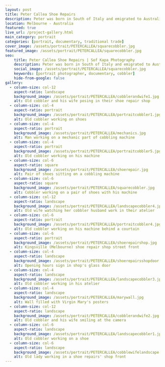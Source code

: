 ```yaml
---
layout: post
title: Peter Callea Shoe Repairs 
description: Peter was born in South of Italy and emigrated to Australia as a young man. In 1957, 24 year old Peter opened this shoe repair shop in Kingsville (Melbourne), and has been working as a cobbler alongside his wife ever since...
location: Melbourne - Australia
featured: true
live_url: /project-gallery.html
main_category: portrait
categories: [portrait, documentary, traditional trade]
cover_image: /assets/portrait/PETERCALLEA/squarecobbler.jpg
featured_image: /assets/portrait/PETERCALLEA/squarecobbler.jpg
seo:
    title: Peter Callea Shoe Repairs | Sof Kapa Photography
    description: Peter was born in South of Italy and emigrated to Australia as a young man. In 1957, 24 year old Peter opened this shoe repair shop in Kingsville (Melbourne), and has been working as a cobbler alongside his wife ever since...
    social_image: /assets/portrait/PETERCALLEA/squarecobbler.jpg
    keywords: [portrait photographer, documentary, cobbler]
    hide-from-google: false
gallery:
  - column-size: col-12
    aspect-ratio: landscape
    background_image: /assets/portrait/PETERCALLEA/cobblerandwife1.jpg
    alt: Old cobbler and his wife posing in their shoe repair shop
  - column-size: col-4
    aspect-ratio: portrait
    background_image: /assets/portrait/PETERCALLEA/portraitcobbler1.jpg
    alt: Old cobbler working on shoes
  - column-size: col-4
    aspect-ratio: portrait
    background_image: /assets/portrait/PETERCALLEA/mechanics.jpg
    alt: Man working on a mechanic part of cobbling machine
  - column-size: col-4
    aspect-ratio: portrait
    background_image: /assets/portrait/PETERCALLEA/portraitcobbler5.jpg
    alt: Old cobbler working on his machine
  - column-size: col-6
    aspect-ratio: square
    background_image: /assets/portrait/PETERCALLEA/shoerepair.jpg
    alt: Pair of shoes sitting on a cobbling machine
  - column-size: col-6
    aspect-ratio: square
    background_image: /assets/portrait/PETERCALLEA/squarecobbler.jpg
    alt: Cobbler working on a pair of shoes with his machine
  - column-size: col-12
    aspect-ratio: landscape
    background_image: /assets/portrait/PETERCALLEA/landscapecobbler4.jpg
    alt: Old wife watching her cobbler husband work in their atelier
  - column-size: col-6
    aspect-ratio: portrait
    background_image: /assets/portrait/PETERCALLEA/portraitcobbler4.jpg
    alt: Old cobbler working on his machine behind a courtain
  - column-size: col-6
    aspect-ratio: portrait
    background_image: /assets/portrait/PETERCALLEA/shoerepairshop.jpg
    alt: Kingsville (Melbourne) shoe repair shop street front
  - column-size: col-4
    aspect-ratio: landscape
    background_image: /assets/portrait/PETERCALLEA/shoerepairsshopdoor.jpg
    alt: Opening hours sign in shop's glass door
  - column-size: col-4
    aspect-ratio: landscape
    background_image: /assets/portrait/PETERCALLEA/landscapecobbler3.jpg
    alt: Old cobbler working in his atelier
  - column-size: col-4
    aspect-ratio: landscape
    background_image: /assets/portrait/PETERCALLEA/marywall.jpg
    alt: Wall filled with Virgin Mary's posters
  - column-size: col-12
    aspect-ratio: landscape
    background_image: /assets/portrait/PETERCALLEA/cobblerandwife2.jpg
    alt: Old cobbler and his wife smiling at the camera
  - column-size: col-6
    aspect-ratio: landscape
    background_image: /assets/portrait/PETERCALLEA/landscapecobbler1.jpg
    alt: Old cobbler working on a shoe
  - column-size: col-6
    aspect-ratio: landscape
    background_image: /assets/portrait/PETERCALLEA/cobblewifelandscape.jpg
    alt: Old lady working in a shoe repairs' shop front
---
```



